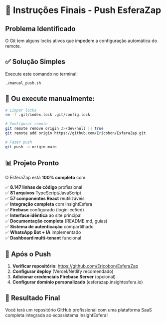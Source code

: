 # 🎯 Instruções Finais - Push EsferaZap

## Problema Identificado
O Git tem alguns locks ativos que impedem a configuração automática do remote.

## ✅ Solução Simples

Execute este comando no terminal:

```bash
./manual_push.sh
```

## 🔧 Ou execute manualmente:

```bash
# Limpar locks
rm -f .git/index.lock .git/config.lock

# Configurar remote
git remote remove origin 2>/dev/null || true
git remote add origin https://github.com/Ericobon/EsferaZap.git

# Fazer push
git push -u origin main
```

## 📊 Projeto Pronto

O EsferaZap está **100% completo** com:

✅ **8.147 linhas de código** profissional  
✅ **81 arquivos** TypeScript/JavaScript  
✅ **57 componentes React** reutilizáveis  
✅ **Integração completa** com InsightEsfera  
✅ **Firebase** configurado (login-ee5ed)  
✅ **Interface idêntica** ao site principal  
✅ **Documentação completa** (README.md, guias)  
✅ **Sistema de autenticação** compartilhado  
✅ **WhatsApp Bot + IA** implementado  
✅ **Dashboard multi-tenant** funcional  

## 🚀 Após o Push

1. **Verificar repositório**: https://github.com/Ericobon/EsferaZap
2. **Configurar deploy** (Vercel/Netlify recomendado)
3. **Adicionar credenciais Firebase Server** (opcional)
4. **Configurar domínio personalizado** (esferazap.insightesfera.io)

## 🎊 Resultado Final

Você terá um repositório GitHub profissional com uma plataforma SaaS completa integrada ao ecossistema InsightEsfera!